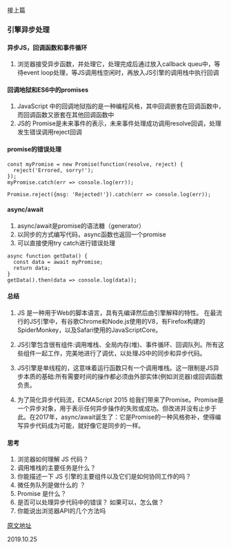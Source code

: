 接上篇
### 引擎异步处理

#### 异步JS，回调函数和事件循环
1. 浏览器接受异步函数，并处理它，处理完成后通过放入callback queu中，等待event loop处理，等JS调用栈空闲时，再放入JS引擎的调用栈中执行回调

#### 回调地狱和ES6中的promises
1. JavaScript 中的回调地狱指的是一种编程风格，其中回调嵌套在回调函数中，而回调函数又嵌套在其他回调函数中
2. JS的 Promise是未来事件的表示，未来事件处理成功调用resolve回调，处理发生错误调用reject回调

#### promise的错误处理
```
const myPromise = new Promise(function(resolve, reject) {
  reject('Errored, sorry!');
});
myPromise.catch(err => console.log(err));
```

```
Promise.reject({msg: 'Rejected!'}).catch(err => console.log(err));
```

#### async/await
1. async/await是promise的语法糖（generator）
2. 以同步的方式编写代码，async函数也返回一个promise
3. 可以直接使用try catch进行错误处理
```
async function getData() {
  const data = await myPromise;
  return data;
}
getData().then(data => console.log(data));
```

#### 总结
1. JS 是一种用于Web的脚本语言，具有先编译然后由引擎解释的特性。 在最流行的JS引擎中，有谷歌Chrome和Node.js使用的V8，有Firefox构建的SpiderMonkey，以及Safari使用的JavaScriptCore。

2. JS引擎包含很有组件:调用堆栈、全局内存(堆)、事件循环、回调队列。所有这些组件一起工作，完美地进行了调优，以处理JS中的同步和异步代码。

3. JS引擎是单线程的，这意味着运行函数只有一个调用堆栈。这一限制是JS异步本质的基础:所有需要时间的操作都必须由外部实体(例如浏览器)或回调函数负责。

4. 为了简化异步代码流，ECMAScript 2015 给我们带来了Promise。Promise是一个异步对象，用于表示任何异步操作的失败或成功。但改进并没有止步于此。在2017年，async/await诞生了：它是Promise的一种风格弥补，使得编写异步代码成为可能，就好像它是同步的一样。

#### 思考
1. 浏览器如何理解 JS 代码？
2. 调用堆栈的主要任务是什么？
3. 你能描述一下 JS 引擎的主要组件以及它们是如何协同工作的吗？
4. 微任务队列是做什么的 ？
5. Promise 是什么？
6. 是否可以处理异步代码中的错误？ 如果可以，怎么做？
7. 你能说出浏览器API的几个方法吗

[原文地址](https://github.com/qq449245884/xiaozhi/issues/124)

2019.10.25
